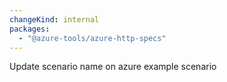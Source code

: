 ```yaml
---
changeKind: internal
packages:
  - "@azure-tools/azure-http-specs"
---
```


Update scenario name on azure example scenario